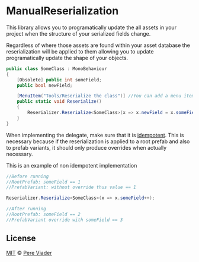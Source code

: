 # ManualReserialization

This library allows you to programatically update the all assets in your project when the structure of your serialized fields change.

Regardless of where those assets are found within your asset database the reserialization will be applied to them allowing you to update programatically update the shape of your objects.

```csharp
public class SomeClass : MonoBehaviour
{
    [Obsolete] public int someField;
    public bool newField;

    [MenuItem("Tools/Reserialize the class")] //You can add a menu item to be able to run this snippet of code from the UnityEditor
    public static void Reserialize()
    {
        Reserializer.Reserialize<SomeClass>(x => x.newField = x.someField == 1);
    }
}
```

When implementing the delegate, make sure that it is [idempotent](https://en.wikipedia.org/wiki/Idempotence). This is necessary because if the reserialization is applied to a root prefab and also to prefab variants, it should only produce overrides when actually necessary.

This is an example of non idempotent implementation

```csharp
//Before running
//RootPrefab: someField == 1
//PrefabVariant: without override thus value == 1

Reserializer.Reserialize<SomeClass>(x => x.someField++);

//After running
//RootPrefab: someField == 2
//PrefabVariant override with someField == 3
```

## License

[MIT](LICENSE.md) © [Pere Viader](https://github.com/PereViader)
